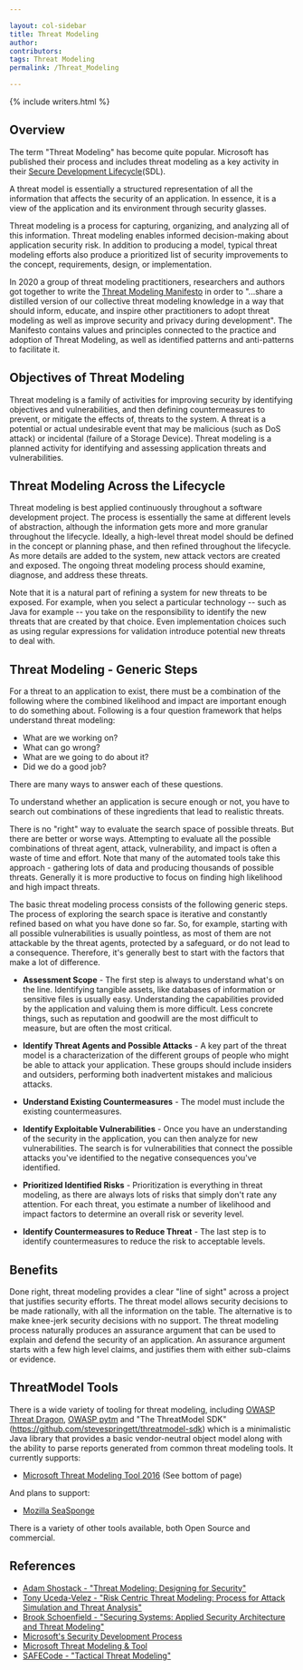 ```yaml
---

layout: col-sidebar
title: Threat Modeling
author:
contributors:
tags: Threat Modeling
permalink: /Threat_Modeling

---
```


{% include writers.html %}

## Overview

The term "Threat Modeling" has become quite popular. Microsoft has published their process
and includes threat modeling as a key activity in their [Secure Development
Lifecycle](https://www.microsoft.com/en-us/securityengineering/sdl)(SDL).

A threat model is essentially a structured representation of all the
information that affects the security of an application. In essence, it
is a view of the application and its environment through security glasses.

Threat modeling is a process for capturing, organizing, and analyzing
all of this information. Threat modeling enables informed
decision-making about application security risk. In addition to
producing a model, typical threat modeling efforts also produce a
prioritized list of security improvements to the concept, requirements,
design, or implementation.

In 2020 a group of threat modeling practitioners, researchers and authors got together to write the [Threat Modeling Manifesto](https://www.threatmodelingmanifesto.org/) in order to "...share a distilled version of our collective threat modeling knowledge in a way that should inform, educate, and inspire other practitioners to adopt threat modeling as well as improve security and privacy during development". The Manifesto contains values and principles connected to the practice and adoption of Threat Modeling, as well as identified patterns and anti-patterns to facilitate it.
## Objectives of Threat Modeling

Threat modeling is a family of activities for improving security by
identifying objectives and vulnerabilities, and then defining
countermeasures to prevent, or mitigate the effects of, threats to the
system. A threat is a potential or actual undesirable event that may be
malicious (such as DoS attack) or incidental (failure of a Storage
Device). Threat modeling is a planned activity for identifying and
assessing application threats and vulnerabilities.

## Threat Modeling Across the Lifecycle

Threat modeling is best applied continuously throughout a software
development project. The process is essentially the same at different
levels of abstraction, although the information gets more and more
granular throughout the lifecycle. Ideally, a high-level threat model
should be defined in the concept or planning phase, and then refined
throughout the lifecycle. As more details are added to the system, new
attack vectors are created and exposed. The ongoing threat modeling
process should examine, diagnose, and address these threats.

Note that it is a natural part of refining a system for new threats to
be exposed. For example, when you select a particular technology -- such
as Java for example -- you take on the responsibility to identify the
new threats that are created by that choice. Even implementation choices
such as using regular expressions for validation introduce potential new
threats to deal with.

## Threat Modeling - Generic Steps

For a threat to an application to exist, there must be a combination of
the following where the combined likelihood and impact are important
enough to do something about. Following is a four question framework
that helps understand threat modeling:

  - What are we working on?
  - What can go wrong?
  - What are we going to do about it?
  - Did we do a good job?

There are many ways to answer each of these questions.

To understand whether an application is secure enough or not, you have
to search out combinations of these ingredients that lead to realistic
threats.

There is no "right" way to evaluate the search space of possible
threats. But there are better or worse ways. Attempting to evaluate all
the possible combinations of threat agent, attack, vulnerability, and
impact is often a waste of time and effort. Note that many of the
automated tools take this approach - gathering lots of data and
producing thousands of possible threats. Generally it is more productive
to focus on finding high likelihood and high impact threats.

The basic threat modeling process consists of the following generic
steps. The process of exploring the search space is iterative and
constantly refined based on what you have done so far. So, for example,
starting with all possible vulnerabilities is usually pointless, as most
of them are not attackable by the threat agents, protected by a
safeguard, or do not lead to a consequence. Therefore, it's generally
best to start with the factors that make a lot of difference.

  - **Assessment Scope** - The first step is always to understand what's
    on the line. Identifying tangible assets, like databases of
    information or sensitive files is usually easy. Understanding the
    capabilities provided by the application and valuing them is more
    difficult. Less concrete things, such as reputation and goodwill are
    the most difficult to measure, but are often the most critical.

<!-- end list -->

  - **Identify Threat Agents and Possible Attacks** - A key part of the threat
    model is a characterization of the different groups of people who
    might be able to attack your application. These groups should
    include insiders and outsiders, performing both inadvertent mistakes
    and malicious attacks.

<!-- end list -->

  - **Understand Existing Countermeasures** - The model must
    include the existing countermeasures.

<!-- end list -->

  - **Identify Exploitable Vulnerabilities** - Once you have an
    understanding of the security in the application, you can then
    analyze for new vulnerabilities. The search is for vulnerabilities
    that connect the possible attacks you've identified to the negative
    consequences you've identified.

<!-- end list -->

  - **Prioritized Identified Risks** - Prioritization is everything in
    threat modeling, as there are always lots of risks that simply don't
    rate any attention. For each threat, you estimate a number of
    likelihood and impact factors to determine an overall risk or
    severity level.

<!-- end list -->

  - **Identify Countermeasures to Reduce Threat** - The last step is to
    identify countermeasures to reduce the risk to acceptable levels.

## Benefits

Done right, threat modeling provides a clear "line of sight" across a
project that justifies security efforts. The threat model allows
security decisions to be made rationally, with all the information on
the table. The alternative is to make knee-jerk security decisions with
no support. The threat modeling process naturally produces an assurance
argument that can be used to explain and defend the security of an
application. An assurance argument starts with a few high level claims,
and justifies them with either sub-claims or evidence.

## ThreatModel Tools

There is a wide variety of tooling for threat modeling, including [OWASP Threat Dragon](https://docs.threatdragon.org/), [OWASP pytm](https://owasp.org/www-project-pytm/) and "The ThreatModel SDK" (<https://github.com/stevespringett/threatmodel-sdk>)
which is a minimalistic Java library that provides a basic
vendor-neutral object model along with the ability to parse reports
generated from common threat modeling tools. It currently supports:

  - [Microsoft Threat Modeling Tool 2016](https://www.microsoft.com/en-us/securityengineering/sdl/threatmodeling) (See bottom of page)

And plans to support:

  - [Mozilla SeaSponge](https://github.com/mozilla/seasponge)

There is a variety of other tools available, both Open Source and commercial.

## References

  - [Adam Shostack - "Threat Modeling: Designing for Security"](https://shostack.org/books/threat-modeling-book)
  - [Tony Uceda-Velez - "Risk Centric Threat Modeling: Process for Attack Simulation and Threat Analysis"](https://versprite.com/author/tony-ucedavelez/)
  - [Brook Schoenfield - "Securing Systems: Applied Security Architecture and Threat Modeling"](http://brookschoenfield.com/?page_id=245)
  - [Microsoft's Security Development Process](https://www.microsoft.com/en-us/securityengineering/sdl)
  - [Microsoft Threat Modeling & Tool](https://www.microsoft.com/en-us/securityengineering/sdl/threatmodeling)
  - [SAFECode - "Tactical Threat Modeling"](https://safecode.org/tactical-threat-modeling/)
